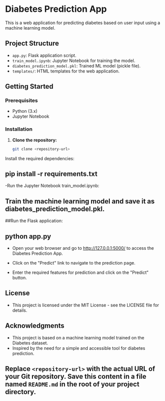 # Diabetes Prediction App

This is a web application for predicting diabetes based on user input using a machine learning model.

## Project Structure

- `app.py`: Flask application script.
- `train_model.ipynb`: Jupyter Notebook for training the model.
- `diabetes_prediction_model.pkl`: Trained ML model (pickle file).
- `templates/`: HTML templates for the web application.

## Getting Started

### Prerequisites

- Python (3.x)
- Jupyter Notebook

### Installation

1. **Clone the repository:**

   ```bash
   git clone <repository-url>
Install the required dependencies:


## pip install -r requirements.txt
-Run the Jupyter Notebook train_model.ipynb:

## Train the machine learning model and save it as diabetes_prediction_model.pkl.

##Run the Flask application:


## python app.py
- Open your web browser and go to http://127.0.0.1:5000/ to access the Diabetes Prediction App.

- Click on the "Predict" link to navigate to the prediction page.

- Enter the required features for prediction and click on the "Predict" button.

## License
- This project is licensed under the MIT License - see the LICENSE file for details.

## Acknowledgments
- This project is based on a machine learning model trained on the Diabetes dataset.
- Inspired by the need for a simple and accessible tool for diabetes prediction.


## Replace `<repository-url>` with the actual URL of your Git repository. Save this content in a file named `README.md` in the root of your project directory.





